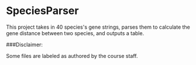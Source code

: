 SpeciesParser
=============

This project takes in 40 species's gene strings, parses them to calculate the gene distance between two species, and outputs a table.

###Disclaimer:

Some files are labeled as authored by the course staff.

